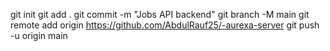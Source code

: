git init
git add .
git commit -m "Jobs API backend"
git branch -M main
git remote add origin https://github.com/AbdulRauf25/-aurexa-server
git push -u origin main
